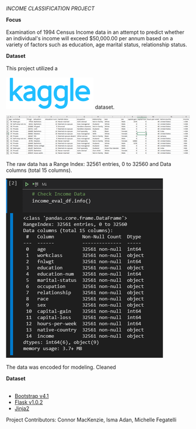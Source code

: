 *INCOME CLASSIFICATION PROJECT*



**Focus** <br><br>
Examination of 1994 Census Income data in an attempt to predict whether an individual's income will exceed $50,000.00 per annum based on a variety of factors such as education, age marital status, relationship status.  

**Dataset** <br><br>
This project utilized a <br><br>![](images/Kaggle.png) 
dataset.  <br>  

![](images/csv.raw.png)

The raw data has a Range Index: 32561 entries, 0 to 32560 and Data columns (total 15 columns). 

![](images/data.info.png)

The data was encoded for modeling.  Cleaned  


**Dataset** <br><br>

- [Bootstrap v4.1](https://getbootstrap.com/docs/4.1/getting-started/introduction/)
- [Flask v1.0.2](http://flask.pocoo.org/)
- [Jinja2](http://jinja.pocoo.org/docs/2.10/)
































Project Contributors: Connor MacKenzie, Isma Adan, Michelle Fegatelli